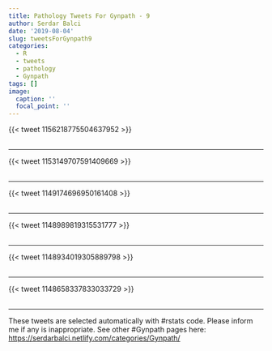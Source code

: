 ```yaml
---
title: Pathology Tweets For Gynpath - 9
author: Serdar Balci
date: '2019-08-04'
slug: tweetsForGynpath9
categories:
  - R
  - tweets
  - pathology
  - Gynpath
tags: []
image:
  caption: ''
  focal_point: ''
---
```



{{< tweet 1156218775504637952 >}}
<br>
<br>
<hr>
{{< tweet 1153149707591409669 >}}
<br>
<br>
<hr>
{{< tweet 1149174696950161408 >}}
<br>
<br>
<hr>
{{< tweet 1148989819315531777 >}}
<br>
<br>
<hr>
{{< tweet 1148934019305889798 >}}
<br>
<br>
<hr>
{{< tweet 1148658337833033729 >}}
<br>
<br>
<hr>


These tweets are selected automatically with #rstats code. Please inform me if any is inappropriate.
See other #Gynpath pages here: https://serdarbalci.netlify.com/categories/Gynpath/
